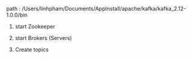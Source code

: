 
path : /Users/linhpham/Documents/AppInstall/apache/kafka/kafka_2.12-1.0.0/bin

1. start Zookeeper

2. start Brokers (Servers)

3. Create topics

